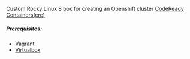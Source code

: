 Custom Rocky Linux 8 box for creating an Openshift cluster [CodeReady Containers(crc)](https://developers.redhat.com/products/codeready-containers/overview)

##### Prerequisites:
* [Vagrant](https://www.vagrantup.com/downloads)
* [Virtualbox](https://www.virtualbox.org/wiki/Downloads)

